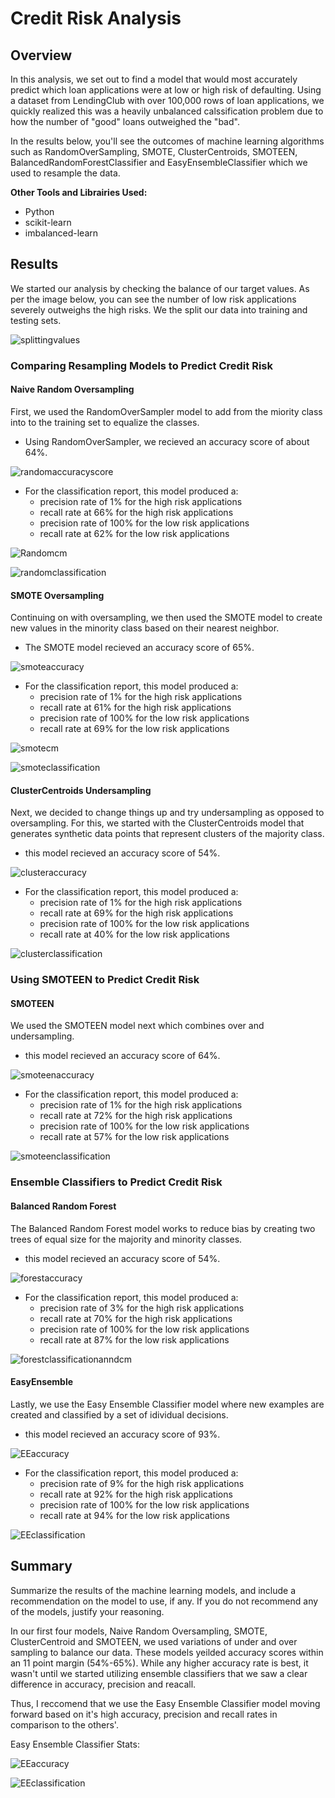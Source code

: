 # Credit Risk Analysis
## Overview
In this analysis, we set out to find a model that would most accurately predict which loan applications were at low or high risk of defaulting.  Using a dataset from LendingClub with over 100,000 rows of loan applications, we quickly realized this was a heavily unbalanced calssification problem due to how the number of "good" loans outweighed the "bad".  

In the results below, you'll see the outcomes of machine learning algorithms such as RandomOverSampling, SMOTE, ClusterCentroids, SMOTEEN, BalancedRandomForestClassifier and EasyEnsembleClassifier which we used to resample the data.  

**Other Tools and Librairies Used:**
- Python
- scikit-learn
- imbalanced-learn


## Results 
We started our analysis by checking the balance of our target values.  As per the image below, you can see the number of low risk applications severely outweighs the high risks.  We the split our data into training and testing sets.  

![splittingvalues](https://user-images.githubusercontent.com/94569240/163395313-98b72520-73a4-4a2e-a729-4c655b5cef7f.PNG)

### Comparing Resampling Models to Predict Credit Risk 
#### Naive Random Oversampling
First, we used the RandomOverSampler model to add from the miority class into to the training set to equalize the classes.

- Using RandomOverSampler, we recieved an accuracy score of about 64%. 

![randomaccuracyscore](https://user-images.githubusercontent.com/94569240/163395364-dd3b27d7-38cf-4b66-8728-6c459110f76f.PNG)

- For the classification report, this model produced a:
  -  precision rate of 1% for the high risk applications
  -  recall rate at 66% for the high risk applications
  -  precision rate of 100% for the low risk applications
  -  recall rate at 62% for the low risk applications

![Randomcm](https://user-images.githubusercontent.com/94569240/163395399-dd5ff2c4-53be-4f61-b3ef-6c336495ce49.PNG)

![randomclassification](https://user-images.githubusercontent.com/94569240/163395420-d8f28edc-d48e-40c7-a63c-c043d2bea7c2.PNG)


#### SMOTE Oversampling 
Continuing on with oversampling, we then used the SMOTE model to create new values in the minority class based on their nearest neighbor.  

- The SMOTE model recieved an accuracy score of 65%. 

![smoteaccuracy](https://user-images.githubusercontent.com/94569240/163395458-bbe68d8d-b530-49a7-847a-b18a0baaa02d.PNG)

- For the classification report, this model produced a:
  -  precision rate of 1% for the high risk applications
  -  recall rate at 61% for the high risk applications
  -  precision rate of 100% for the low risk applications
  -  recall rate at 69% for the low risk applications

 ![smotecm](https://user-images.githubusercontent.com/94569240/163395485-bb7c4c92-c2e6-4bed-9a45-29a37f7ad041.PNG)

![smoteclassification](https://user-images.githubusercontent.com/94569240/163395498-ad20086d-e9f9-4e0e-b4bd-58e798f6c0fa.PNG)

#### ClusterCentroids Undersampling
Next, we decided to change things up and try undersampling as opposed to oversampling.  For this, we started with the ClusterCentroids model that generates synthetic data points that represent clusters of the majority class.  

- this model recieved an accuracy score of 54%. 

![clusteraccuracy](https://user-images.githubusercontent.com/94569240/163396488-50766444-c57f-4a36-aa9c-e0c9c80451e1.PNG)

- For the classification report, this model produced a:
  -  precision rate of 1% for the high risk applications
  -  recall rate at 69% for the high risk applications
  -  precision rate of 100% for the low risk applications
  -  recall rate at 40% for the low risk applications

![clusterclassification](https://user-images.githubusercontent.com/94569240/163396519-919ded21-9e85-43a4-943d-e4a4a09324fb.PNG)

### Using SMOTEEN to Predict Credit Risk 
#### SMOTEEN   
We used the SMOTEEN model next which combines over and undersampling.  

- this model recieved an accuracy score of 64%. 

![smoteenaccuracy](https://user-images.githubusercontent.com/94569240/163395884-b76e56ef-af0e-4991-9248-add367d82374.PNG)

- For the classification report, this model produced a:
  -  precision rate of 1% for the high risk applications
  -  recall rate at 72% for the high risk applications
  -  precision rate of 100% for the low risk applications
  -  recall rate at 57% for the low risk applications

![smoteenclassification](https://user-images.githubusercontent.com/94569240/163395929-5b51a1e3-9ad8-4f21-bd48-a13fec79d18d.PNG)

### Ensemble Classifiers to Predict Credit Risk 
#### Balanced Random Forest
The Balanced Random Forest model works to reduce bias by creating two trees of equal size for the majority and minority classes. 

- this model recieved an accuracy score of 54%. 

![forestaccuracy](https://user-images.githubusercontent.com/94569240/163395977-b4fcc4aa-8be2-4cd5-b79e-d998df99b8c2.PNG)

- For the classification report, this model produced a:
  -  precision rate of 3% for the high risk applications
  -  recall rate at 70% for the high risk applications
  -  precision rate of 100% for the low risk applications
  -  recall rate at 87% for the low risk applications

![forestclassificationanndcm](https://user-images.githubusercontent.com/94569240/163396004-6b2114e3-2475-47eb-9b09-d9063f165955.PNG)

#### EasyEnsemble 
Lastly, we use the Easy Ensemble Classifier model where new examples are created and classified by a set of idividual decisions.  

- this model recieved an accuracy score of 93%. 

![EEaccuracy](https://user-images.githubusercontent.com/94569240/163396032-558d9f3a-4ea5-4c2d-a9c5-3ef940be4dbf.PNG)

- For the classification report, this model produced a:
  -  precision rate of 9% for the high risk applications
  -  recall rate at 92% for the high risk applications
  -  precision rate of 100% for the low risk applications
  -  recall rate at 94% for the low risk applications
  
![EEclassification](https://user-images.githubusercontent.com/94569240/163396046-2775d75a-d22e-4178-96da-c61246d14c82.PNG)


## Summary 
Summarize the results of the machine learning models, and include a recommendation on the model to use, if any. If you do not recommend any of the models, justify your reasoning.

In our first four models, Naive Random Oversampling, SMOTE, ClusterCentroid and SMOTEEN, we used variations of under and over sampling to balance our data.  These models yeilded accuracy scores within an 11 point margin (54%-65%).  While any higher accuracy rate is best, it wasn't until we started utilizing ensemble classifiers that we saw a clear difference in accuracy, precision and reacall.  

Thus, I reccomend that we use the Easy Ensemble Classifier model moving forward based on it's high accuracy, precision and recall rates in comparison to the others'.  

Easy Ensemble Classifier Stats:

![EEaccuracy](https://user-images.githubusercontent.com/94569240/163396084-6e9c3839-c71e-435a-8adf-bf958e204e8b.PNG)

![EEclassification](https://user-images.githubusercontent.com/94569240/163396101-bedff023-0997-44f6-bc68-965b97803a2b.PNG)


